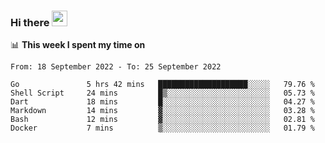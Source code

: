 ### Hi there <a href="https://www.gautamkrishnar.com/"><img src="https://media.giphy.com/media/hvRJCLFzcasrR4ia7z/giphy.gif" width="25px"></a>

📊 **This week I spent my time on**

<!--START_SECTION:waka-->

```text
From: 18 September 2022 - To: 25 September 2022

Go               5 hrs 42 mins   ████████████████████░░░░░   79.76 %
Shell Script     24 mins         █▒░░░░░░░░░░░░░░░░░░░░░░░   05.73 %
Dart             18 mins         █░░░░░░░░░░░░░░░░░░░░░░░░   04.27 %
Markdown         14 mins         ▓░░░░░░░░░░░░░░░░░░░░░░░░   03.28 %
Bash             12 mins         ▓░░░░░░░░░░░░░░░░░░░░░░░░   02.81 %
Docker           7 mins          ▒░░░░░░░░░░░░░░░░░░░░░░░░   01.79 %
```

<!--END_SECTION:waka-->
